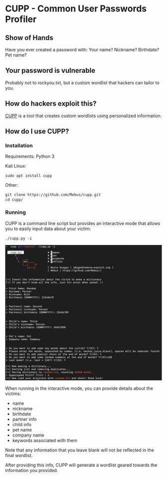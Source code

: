 # CUPP - Common User Passwords Profiler

## Show of Hands
Have you ever created a password with:
Your name?
Nickname?
Birthdate?
Pet name?

## Your password is vulnerable
Probably not to rockyou.txt, but a custom wordlist that hackers can tailor to you.

## How do hackers exploit this?
[CUPP](https://github.com/Mebus/cupp) is a tool that creates custom wordlists using personalized information.

## How do I use CUPP?

### Installation
Requirements: Python 3

Kali Linux:
```
sudo apt install cupp
```

Other:

```
git clone https://github.com/Mebus/cupp.git
cd cupp/
```

### Running
CUPP is a command line script but provides an interactive mode that allows you to easily input data about your victim:

```
./cupp.py -i
```
![cupp interactive mode](cupp.png "interactive")


When running in the interactive mode, you can provide details about the victims:

* name
* nickname
* birthdate
* partner info
* child info
* pet name
* company name
* keywords associated with them

Note that any information that you leave blank will not be reflected in the final wordlist.

After providing this info, CUPP will generate a wordlist geared towards the  information you provided.

